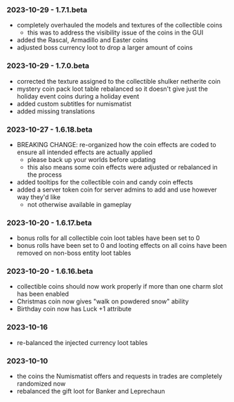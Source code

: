 ### 2023-10-29 - 1.7.1.beta

- completely overhauled the models and textures of the collectible coins
  - this was to address the visibility issue of the coins in the GUI
- added the Rascal, Armadillo and Easter coins
- adjusted boss currency loot to drop a larger amount of coins

### 2023-10-29 - 1.7.0.beta

- corrected the texture assigned to the collectible shulker netherite coin
- mystery coin pack loot table rebalanced so it doesn't give just the holiday event coins during a holiday event
- added custom subtitles for numismatist
- added missing translations

### 2023-10-27 - 1.6.18.beta

- BREAKING CHANGE: re-organized how the coin effects are coded to ensure all intended effects are actually applied
  - please back up your worlds before updating
  - this also means some coin effects were adjusted or rebalanced in the process
- added tooltips for the collectible coin and candy coin effects
- added a server token coin for server admins to add and use however way they'd like
  - not otherwise available in gameplay

### 2023-10-20 - 1.6.17.beta

- bonus rolls for all collectible coin loot tables have been set to 0
- bonus rolls have been set to 0 and looting effects on all coins have been removed on non-boss entity loot tables

### 2023-10-20 - 1.6.16.beta

- collectible coins should now work properly if more than one charm slot has been enabled
- Christmas coin now gives "walk on powdered snow" ability
- Birthday coin now has Luck +1 attribute

### 2023-10-16

- re-balanced the injected currency loot tables

### 2023-10-10

- the coins the Numismatist offers and requests in trades are completely randomized now
- rebalanced the gift loot for Banker and Leprechaun